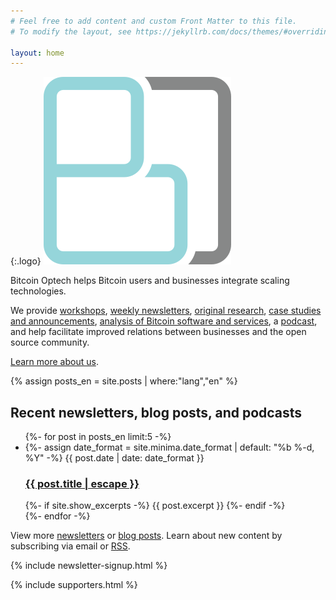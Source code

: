 ```yaml
---
# Feel free to add content and custom Front Matter to this file.
# To modify the layout, see https://jekyllrb.com/docs/themes/#overriding-theme-defaults

layout: home
---
```


{:.logo}
![Optech Logo](/img/logos/optech-notext.png)

Bitcoin Optech helps Bitcoin users and businesses integrate scaling
technologies.

We provide [workshops][], [weekly
newsletters][], [original research][dashboard], [case studies and
announcements][blog], [analysis of Bitcoin software and
services][matrix], a [podcast][], and help facilitate improved relations between
businesses
and the open source community.

[Learn more about us][about].

[workshops]: /en/workshops
[weekly newsletters]: /en/newsletters/
[dashboard]: https://dashboard.bitcoinops.org/
[blog]: /en/blog/
[podcast]: /en/podcast/
[about]: /en/about
[matrix]: /en/matrix/

{% assign posts_en = site.posts | where:"lang","en" %}

<h2>Recent newsletters, blog posts, and podcasts</h2>
<ul class="post-list">
  {%- for post in posts_en limit:5 -%}
  <li>
    {%- assign date_format = site.minima.date_format | default: "%b %-d, %Y" -%}
    <span class="post-meta">{{ post.date | date: date_format }}</span>
    <h3>
      <a class="post-link" href="{{ post.url | relative_url }}">
        {{ post.title | escape }}
      </a>
    </h3>
    {%- if site.show_excerpts -%}
      {{ post.excerpt }}
    {%- endif -%}
  </li>
  {%- endfor -%}
</ul>

<p class="rss-subscribe">View more <a href="/en/newsletters/">newsletters</a> or <a href="/en/blog">blog posts</a>. Learn about new content by subscribing via email or <a href="{{ "/feed.xml" | relative_url }}">RSS</a>.</p>

{% include newsletter-signup.html %}

{% include supporters.html %}
